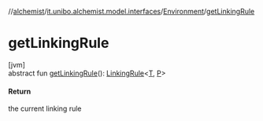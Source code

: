 //[alchemist](../../../index.md)/[it.unibo.alchemist.model.interfaces](../index.md)/[Environment](index.md)/[getLinkingRule](get-linking-rule.md)

# getLinkingRule

[jvm]\
abstract fun [getLinkingRule](get-linking-rule.md)(): [LinkingRule](../-linking-rule/index.md)<[T](../-node/index.md), [P](../-benchmarkable-environment/index.md)>

#### Return

the current linking rule
